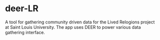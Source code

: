 # deer-LR
A tool for gathering community driven data for the Lived Relogions project at Saint Louis University.  The app uses DEER to power various data gathering interface. 
